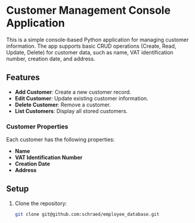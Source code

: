 # Customer Management Console Application

This is a simple console-based Python application for managing customer information. The app supports basic CRUD operations (Create, Read, Update, Delete) for customer data, such as name, VAT identification number, creation date, and address.

## Features

- **Add Customer**: Create a new customer record.
- **Edit Customer**: Update existing customer information.
- **Delete Customer**: Remove a customer.
- **List Customers**: Display all stored customers.

### Customer Properties

Each customer has the following properties:
- **Name**
- **VAT Identification Number**
- **Creation Date**
- **Address**

## Setup

1. Clone the repository:
   ```bash
   git clone git@github.com:schraed/employee_database.git
